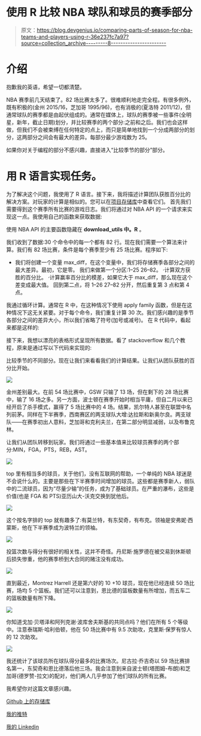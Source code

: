 # 使用 R 比较 NBA 球队和球员的赛季部分

> 原文：<https://blog.devgenius.io/comparing-parts-of-season-for-nba-teams-and-players-using-r-36e237fc7a97?source=collection_archive---------8----------------------->

# 介绍

抱歉我的英语，希望一切都清楚。

NBA 赛季前几天结束了。82 场比赛太多了。很难顺利地走完全程。有很多例外，既有积极的(金州 2015/16，芝加哥 1995/96)，也有消极的(夏洛特 2011/12)，但通常球队的赛季都是由起伏组成的。通常在媒体上，球队的赛季被一些事件(全明星，新年，截止日期)划分，并比较赛季的两个部分:之前和之后。我们也会这样做，但我们不会被束缚在任何特定的点上，而只是简单地找到一个分成两部分的划分，这两部分之间会有最大的差异。每部分最少游戏数为 25。

如果你对关于编程的部分不感兴趣，直接进入“比较季节的部分”部分。

# 用 R 语言实现任务。

为了解决这个问题，我使用了 R 语言。接下来，我将描述计算团队获胜百分比的解决方案。对玩家的计算是相似的。您可以在[项目存储库](https://github.com/shufinskiy/nba_various/tree/main/two_different_segments_season)中查看它们。
首先我们需要得到这个赛季所有比赛的游戏日志。我们将通过对 NBA API 的一个请求来实现这一点。我使用自己的函数来获取数据:

使用 NBA API 的主要函数隐藏在 **download_utils 中。R** 。

我们收到了数据:30 个命令中的每一个都有 82 行。现在我们需要一个算法来计算。我们有 82 场比赛，条件是每个赛季至少有 25 场比赛。程序如下:

*   我们将创建一个变量 max_diff，在这个变量中，我们将存储赛季各部分之间的最大差异。最初，它是零。
    我们来做第一个分区:1–25 26–82。
    ·计算双方获胜的百分比。
    ·计算赢率百分比的模差，如果它大于 max_diff，那么现在这个差变成最大值。
    回到第二点，将 1–26 27–82 分开，然后重复第 3 点和第 4 点。

我通过循环计算。通常在 R 中，在这种情况下使用 apply family 函数，但是在这种情况下这无关紧要。对于每个命令，我们重复计算 30 次。我们感兴趣的是季节各部分之间的差异大小，所以我们省略了符号(加号或减号)。
在 R 代码中，看起来都是这样的:

接下来，我想以漂亮的表格形式呈现所有数据。看了 stackoverflow 和几个教程，原来是通过写以下代码来实现的:

比较季节的不同部分。现在让我们来看看我们的计算结果。让我们从团队获胜的百分比开始。

![](img/90f3767eacf784c9ae4f9cc77e98de62.png)

金州差别最大。在前 54 场比赛中，GSW 只输了 13 场，但在剩下的 28 场比赛中，输了 16 场之多。另一方面，波士顿在赛季开始时相当平庸，但自二月以来已经开启了杀手模式，赢得了 5 场比赛中的 4 场。结果，凯尔特人甚至在联盟中名列前茅。同样在下半赛季，西南赛区的两支球队大增:达拉斯和新奥尔良。两支球队——在赛季初出人意料，芝加哥和克利夫兰，在第二部分明显减弱，以及布鲁克林。

让我们从团队转移到玩家。我们将通过一些基本值来比较球员赛季的两个部分:MIN，FGA，PTS，REB，AST。

![](img/93b54d76ad814bf7cf3b8ec051773d46.png)

top 里有相当多的球员，关于他们，没有互联网的帮助，一个单纯的 NBA 球迷是不会说什么的。主要是那些在下半赛季时间增加的球员。这些都是赛季新人，弱队中的二流球员，因为“尽量少输”的任务，成为了基础球员。在严重的瀑布，这些是价值(也是 FGA 和 PTS)亚历山大-沃克交换到犹他后。

![](img/03b339ee0467b5deb7e76d6fd0f3da08.png)

这个按名字排的 top 就有趣多了:有莫兰特，有东契奇，有布克。领袖是安弗妮·西蒙斯，他在下半赛季成为波特兰的领袖。

![](img/c25c2e13201e3ff49c234d063cd2581a.png)

投篮次数与得分有很好的相关性，这并不奇怪。丹尼斯·施罗德在被交易到休斯顿后损失惨重，他的赛季桥到大合同的赌注没有成功。

![](img/4e3699b710058ac8c9b914c7d79f9095.png)

直到最近，Montrez Harrell 还是第六好的 10 +10 球员，现在他已经连续 50 场比赛，场均 5 个篮板。我们还可以注意到，恩比德的篮板数量有所增加，而五车二的篮板数量有所下降。

![](img/ab5a52d0ec105dab77b70f8449325a9c.png)

你知道戈加·贝塔泽和阿列克谢·波库舍夫斯基的共同点吗？他们在所有 5 个等级中。注意泰瑞斯·哈利伯顿，他在 50 场比赛中有 9.5 次助攻，克里斯·保罗有惊人的 12 次助攻。

![](img/0ee158177c1fbd7ba04c52cfaa6bb518.png)

我还统计了该球员所在球队得分最多的比赛场次。尼古拉·乔吉奇以 59 场比赛排名第一，东契奇和恩比德落后他三场。我会注意到来自波士顿(塔图姆-布朗)和芝加哥(德罗赞-拉文)的配对，他们两人几乎参加了他们球队的所有比赛。

我希望你对这篇文章感兴趣。

[Github 上的存储库](https://github.com/shufinskiy/nba_various/tree/main/two_different_segments_season)

[我的推特](https://twitter.com/vshufinskiy)

[我的 Linkedin](https://www.linkedin.com/in/vladislav-shufinskiy/)